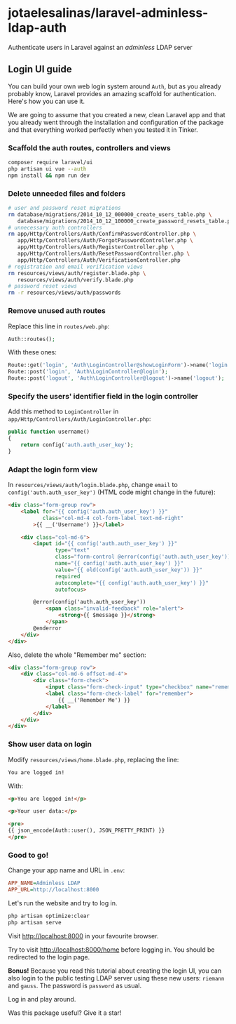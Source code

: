 # jotaelesalinas/laravel-adminless-ldap-auth

Authenticate users in Laravel against an _adminless_ LDAP server

## Login UI guide

You can build your own web login system around `Auth`, but as you already probably know,
Laravel provides an amazing scaffold for authentication. Here's how you can use it.

We are going to assume that you created a new, clean Laravel app and that you already went through the installation and configuration of the package and that everything worked perfectly when you tested it in Tinker.

### Scaffold the auth routes, controllers and views

```bash
composer require laravel/ui
php artisan ui vue --auth
npm install && npm run dev
```

### Delete unneeded files and folders

```bash
# user and password reset migrations
rm database/migrations/2014_10_12_000000_create_users_table.php \
   database/migrations/2014_10_12_100000_create_password_resets_table.php
# unnecessary auth controllers
rm app/Http/Controllers/Auth/ConfirmPasswordController.php \
   app/Http/Controllers/Auth/ForgotPasswordController.php \
   app/Http/Controllers/Auth/RegisterController.php \
   app/Http/Controllers/Auth/ResetPasswordController.php \
   app/Http/Controllers/Auth/VerificationController.php
# registration and email verification views
rm resources/views/auth/register.blade.php \
   resources/views/auth/verify.blade.php
# password reset views
rm -r resources/views/auth/passwords
```

### Remove unused auth routes

Replace this line in `routes/web.php`:

```php
Auth::routes();
```

With these ones:

```php
Route::get('login', 'Auth\LoginController@showLoginForm')->name('login');
Route::post('login', 'Auth\LoginController@login');
Route::post('logout', 'Auth\LoginController@logout')->name('logout');
```

### Specify the users' identifier field in the login controller

Add this method to `LoginController` in `app/Http/Controllers/Auth/LoginController.php`:

```php
public function username()
{
    return config('auth.auth_user_key');
}
```

### Adapt the login form view

In `resources/views/auth/login.blade.php`, change `email` to `config('auth.auth_user_key')` (HTML code might change in the future):

```html
<div class="form-group row">
    <label for="{{ config('auth.auth_user_key') }}"
           class="col-md-4 col-form-label text-md-right"
        >{{ __('Username') }}</label>

    <div class="col-md-6">
        <input id="{{ config('auth.auth_user_key') }}"
               type="text"
               class="form-control @error(config('auth.auth_user_key')) is-invalid @enderror"
               name="{{ config('auth.auth_user_key') }}"
               value="{{ old(config('auth.auth_user_key')) }}"
               required
               autocomplete="{{ config('auth.auth_user_key') }}"
               autofocus>

        @error(config('auth.auth_user_key'))
            <span class="invalid-feedback" role="alert">
                <strong>{{ $message }}</strong>
            </span>
        @enderror
    </div>
</div>
```

Also, delete the whole "Remember me" section:

```html
<div class="form-group row">
    <div class="col-md-6 offset-md-4">
        <div class="form-check">
            <input class="form-check-input" type="checkbox" name="remember" id="remember" {{ old('remember') ? 'checked' : '' }}>
            <label class="form-check-label" for="remember">
                {{ __('Remember Me') }}
            </label>
        </div>
    </div>
</div>
```

### Show user data on login

Modify `resources/views/home.blade.php`, replacing the line:

```html
You are logged in!
```

With:

```html
<p>You are logged in!</p>

<p>Your user data:</p>

<pre>
{{ json_encode(Auth::user(), JSON_PRETTY_PRINT) }}
</pre>
```

### Good to go!

Change your app name and URL in `.env`:

```ini
APP_NAME=Adminless LDAP
APP_URL=http://localhost:8000
```

Let's run the website and try to log in.

```bash
php artisan optimize:clear
php artisan serve
```

Visit <http://localhost:8000> in your favourite browser.

Try to visit <http://localhost:8000/home> before logging in. You should be redirected to the login page.

**Bonus!** Because you read this tutorial about creating the login UI, you can also login to the public testing LDAP server using these new users: `riemann` and `gauss`. The password is `password` as usual.

Log in and play around.

Was this package useful? Give it a star!
